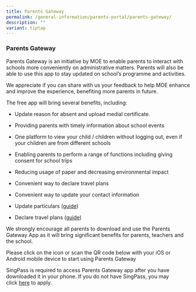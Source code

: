 ```yaml
---
title: Parents Gateway
permalink: /general-information/parents-portal/parents-gateway/
description: ""
variant: tiptap
---
```

<h3>Parents Gateway</h3>
<p>Parents Gateway is an initiative by MOE to enable parents to interact
with schools more conveniently on administrative matters. Parents will
also be able to use this app to stay updated on school’s programme and
activities.</p>
<p>We appreciate if you can share with us your feedback to help MOE enhance
and improve the experience, benefiting more parents in future.</p>
<p>The free app will bring several benefits, including:&nbsp;</p>
<ul data-tight="true" class="tight">
<li>
<p>Update reason for absent and upload medial certificate.</p>
</li>
<li>
<p>Providing parents with timely information about school events&nbsp;</p>
</li>
<li>
<p>One platform to view your child / children without logging out, even if
your children are from different schools</p>
</li>
<li>
<p>Enabling parents to perform a range of functions including giving consent
for school trips&nbsp;</p>
</li>
<li>
<p>Reducing usage of paper and decreasing environmental impact</p>
</li>
<li>
<p>Convenient way to declare travel plans</p>
</li>
<li>
<p>Convenient way to update your contact information</p>
</li>
<li>
<p>Update particulars (<a href="/files/Update%20your%20contact%20details%20in%20Parents%20Gateway.pdf" rel="noopener noreferrer nofollow" target="_blank">guide</a>)</p>
</li>
<li>
<p>Declare travel plans (<a href="/files/Parents%20Guide%20for%20PG%20Travel%20Declaration.pdf" rel="noopener noreferrer nofollow" target="_blank">guide</a>)</p>
</li>
</ul>
<p>We strongly encourage all parents to download and use the Parents Gateway
App as it will bring significant benefits for parents, teachers and the
school.</p>
<p>Please click on the icon or scan the QR code below with your iOS or Android
mobile device to start using Parents Gateway</p>
<p></p>
<p></p>
<p>SingPass is required to access Parents Gateway app after you have downloaded
it in your phone. If you do not have SingPass, you may click&nbsp;<a href="https://www.singpass.gov.sg/singpass/register/instructions" rel="noopener noreferrer nofollow" target="_blank">here</a>&nbsp;to
apply.</p>
